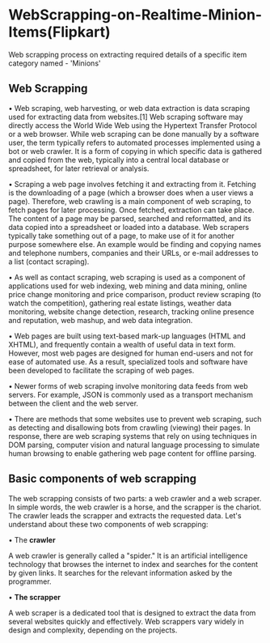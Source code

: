 # WebScrapping-on-Realtime-Minion-Items(Flipkart)
Web scrapping process on extracting required details of a specific item category named - 'Minions'

## Web Scrapping

•	Web scraping, web harvesting, or web data extraction is data scraping used for extracting data from websites.[1] Web scraping software may directly access the World Wide Web using the Hypertext Transfer Protocol or a web browser. While web scraping can be done manually by a software user, the term typically refers to automated processes implemented using a bot or web crawler. It is a form of copying in which specific data is gathered and copied from the web, typically into a central local database or spreadsheet, for later retrieval or analysis.

•	Scraping a web page involves fetching it and extracting from it. Fetching is the downloading of a page (which a browser does when a user views a page). Therefore, web crawling is a main component of web scraping, to fetch pages for later processing. Once fetched, extraction can take place. The content of a page may be parsed, searched and reformatted, and its data copied into a spreadsheet or loaded into a database. Web scrapers typically take something out of a page, to make use of it for another purpose somewhere else. An example would be finding and copying names and telephone numbers, companies and their URLs, or e-mail addresses to a list (contact scraping).

•	As well as contact scraping, web scraping is used as a component of applications used for web indexing, web mining and data mining, online price change monitoring and price comparison, product review scraping (to watch the competition), gathering real estate listings, weather data monitoring, website change detection, research, tracking online presence and reputation, web mashup, and web data integration.

•	Web pages are built using text-based mark-up languages (HTML and XHTML), and frequently contain a wealth of useful data in text form. However, most web pages are designed for human end-users and not for ease of automated use. As a result, specialized tools and software have been developed to facilitate the scraping of web pages.

•	Newer forms of web scraping involve monitoring data feeds from web servers. For example, JSON is commonly used as a transport mechanism between the client and the web server.

•	There are methods that some websites use to prevent web scraping, such as detecting and disallowing bots from crawling (viewing) their pages. In response, there are web scraping systems that rely on using techniques in DOM parsing, computer vision and natural language processing to simulate human browsing to enable gathering web page content for offline parsing.


## Basic components of web scrapping

The web scrapping consists of two parts: a web crawler and a web scraper. In simple words, the web crawler is a horse, and the scrapper is the chariot. The crawler leads the scrapper and extracts the requested data. Let's understand about these two components of web scrapping:

•	The **crawler**

A web crawler is generally called a "spider." It is an artificial intelligence technology that browses the internet to index and searches for the content by given links. It searches for the relevant information asked by the programmer.

•  **The scrapper**

A web scraper is a dedicated tool that is designed to extract the data from several websites quickly and effectively. Web scrappers vary widely in design and complexity, depending on the projects.














